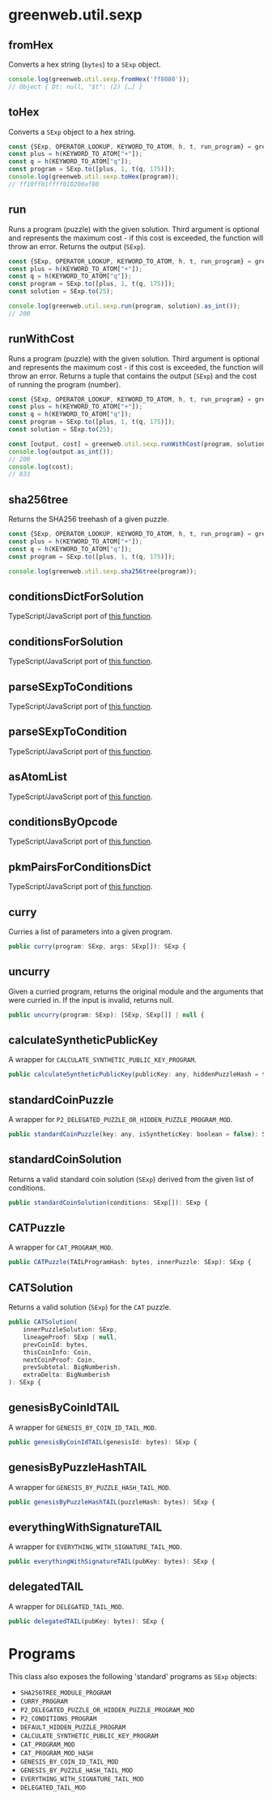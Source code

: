 # greenweb.util.sexp

## fromHex

Converts a hex string (`bytes`) to a `SExp` object.

```js
console.log(greenweb.util.sexp.fromHex('ff8080'));
// Object { Dt: null, "$t": (2) […] }
```

## toHex

Converts a `SExp` object to a hex string.

```js
const {SExp, OPERATOR_LOOKUP, KEYWORD_TO_ATOM, h, t, run_program} = greenweb.clvm;
const plus = h(KEYWORD_TO_ATOM["+"]);
const q = h(KEYWORD_TO_ATOM["q"]);
const program = SExp.to([plus, 1, t(q, 175)]);
console.log(greenweb.util.sexp.toHex(program));
// ff10ff01ffff018200af80
```

## run

Runs a program (puzzle) with the given solution. Third argument is optional and represents the maximum cost - if this cost is exceeded, the function will throw an error. Returns the output (`SExp`).

```js
const {SExp, OPERATOR_LOOKUP, KEYWORD_TO_ATOM, h, t, run_program} = greenweb.clvm;
const plus = h(KEYWORD_TO_ATOM["+"]);
const q = h(KEYWORD_TO_ATOM["q"]);
const program = SExp.to([plus, 1, t(q, 175)]);
const solution = SExp.to(25);

console.log(greenweb.util.sexp.run(program, solution).as_int());
// 200
```

## runWithCost

Runs a program (puzzle) with the given solution. Third argument is optional and represents the maximum cost - if this cost is exceeded, the function will throw an error. Returns a tuple that contains the output (`SExp`) and the cost of running the program (number).

```js
const {SExp, OPERATOR_LOOKUP, KEYWORD_TO_ATOM, h, t, run_program} = greenweb.clvm;
const plus = h(KEYWORD_TO_ATOM["+"]);
const q = h(KEYWORD_TO_ATOM["q"]);
const program = SExp.to([plus, 1, t(q, 175)]);
const solution = SExp.to(25);

const [output, cost] = greenweb.util.sexp.runWithCost(program, solution);
console.log(output.as_int());
// 200
console.log(cost);
// 833
```

## sha256tree

Returns the SHA256 treehash of a given puzzle.

```js
const {SExp, OPERATOR_LOOKUP, KEYWORD_TO_ATOM, h, t, run_program} = greenweb.clvm;
const plus = h(KEYWORD_TO_ATOM["+"]);
const q = h(KEYWORD_TO_ATOM["q"]);
const program = SExp.to([plus, 1, t(q, 175)]);

console.log(greenweb.util.sexp.sha256tree(program));
```

## conditionsDictForSolution

TypeScript/JavaScript port of [this function](https://github.com/Chia-Network/chia-blockchain/blob/fe77c690182e97f7ef13d1fb383481f32efe2e87/chia/util/condition_tools.py#L114).

## conditionsForSolution

TypeScript/JavaScript port of [this function](https://github.com/Chia-Network/chia-blockchain/blob/fe77c690182e97f7ef13d1fb383481f32efe2e87/chia/util/condition_tools.py#L125).

## parseSExpToConditions

TypeScript/JavaScript port of [this function](https://github.com/Chia-Network/chia-blockchain/blob/fe77c690182e97f7ef13d1fb383481f32efe2e87/chia/util/condition_tools.py#L33).

## parseSExpToCondition

TypeScript/JavaScript port of [this function](https://github.com/Chia-Network/chia-blockchain/blob/fe77c690182e97f7ef13d1fb383481f32efe2e87/chia/util/condition_tools.py#L18).

## asAtomList

TypeScript/JavaScript port of [this function](https://github.com/Chia-Network/chia-blockchain/blob/fe77c690182e97f7ef13d1fb383481f32efe2e87/chia/types/blockchain_format/program.py#L104).

## conditionsByOpcode

TypeScript/JavaScript port of [this function](https://github.com/Chia-Network/chia-blockchain/blob/fe77c690182e97f7ef13d1fb383481f32efe2e87/chia/util/condition_tools.py#L52).

## pkmPairsForConditionsDict

TypeScript/JavaScript port of [this function](https://github.com/Chia-Network/chia-blockchain/blob/fe77c690182e97f7ef13d1fb383481f32efe2e87/chia/util/condition_tools.py#L81).

## curry

Curries a list of parameters into a given program.

```js
public curry(program: SExp, args: SExp[]): SExp {
```

## uncurry

Given a curried program, returns the original module and the arguments that were curried in. If the input is invalid, returns null.

```js
public uncurry(program: SExp): [SExp, SExp[]] | null {
```

## calculateSyntheticPublicKey

A wrapper for `CALCULATE_SYNTHETIC_PUBLIC_KEY_PROGRAM`.

```js
public calculateSyntheticPublicKey(publicKey: any, hiddenPuzzleHash = this.DEFAULT_HIDDEN_PUZZLE_HASH): any {
```

## standardCoinPuzzle

A wrapper for `P2_DELEGATED_PUZZLE_OR_HIDDEN_PUZZLE_PROGRAM_MOD`.

```js
public standardCoinPuzzle(key: any, isSyntheticKey: boolean = false): SExp {
```

## standardCoinSolution

Returns a valid standard coin solution (`SExp`) derived from the given list of conditions.

```js
public standardCoinSolution(conditions: SExp[]): SExp {
```

## CATPuzzle

A wrapper for `CAT_PROGRAM_MOD`.

```js
public CATPuzzle(TAILProgramHash: bytes, innerPuzzle: SExp): SExp {
```

## CATSolution

Returns a valid solution (`SExp`) for the `CAT` puzzle.

```js
public CATSolution(
    innerPuzzleSolution: SExp,
    lineageProof: SExp | null,
    prevCoinId: bytes,
    thisCoinInfo: Coin,
    nextCoinProof: Coin,
    prevSubtotal: BigNumberish,
    extraDelta: BigNumberish
): SExp {
```

## genesisByCoinIdTAIL

A wrapper for `GENESIS_BY_COIN_ID_TAIL_MOD`.

```js
public genesisByCoinIdTAIL(genesisId: bytes): SExp {
```

## genesisByPuzzleHashTAIL

A wrapper for `GENESIS_BY_PUZZLE_HASH_TAIL_MOD`.

```js
public genesisByPuzzleHashTAIL(puzzleHash: bytes): SExp {
```

## everythingWithSignatureTAIL

A wrapper for `EVERYTHING_WITH_SIGNATURE_TAIL_MOD`.

```js
public everythingWithSignatureTAIL(pubKey: bytes): SExp {
```

## delegatedTAIL

A wrapper for `DELEGATED_TAIL_MOD`.

```js
public delegatedTAIL(pubKey: bytes): SExp {
```

# Programs
This class also exposes the following 'standard' programs as `SExp` objects:

 - `SHA256TREE_MODULE_PROGRAM`
 - `CURRY_PROGRAM`
 - `P2_DELEGATED_PUZZLE_OR_HIDDEN_PUZZLE_PROGRAM_MOD`
 - `P2_CONDITIONS_PROGRAM`
 - `DEFAULT_HIDDEN_PUZZLE_PROGRAM`
 - `CALCULATE_SYNTHETIC_PUBLIC_KEY_PROGRAM`
 - `CAT_PROGRAM_MOD`
 - `CAT_PROGRAM_MOD_HASH`
 - `GENESIS_BY_COIN_ID_TAIL_MOD`
 - `GENESIS_BY_PUZZLE_HASH_TAIL_MOD`
 - `EVERYTHING_WITH_SIGNATURE_TAIL_MOD`
 - `DELEGATED_TAIL_MOD`
 